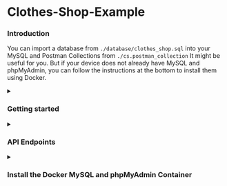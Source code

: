# Clothes-Shop-Example

<h3>Introduction</h3>

You can import a database from `./database/clothes_shop.sql` into your MySQL and Postman Collections from `./cs.postman_collection` It might be useful for you. But if your device does not already have MySQL and phpMyAdmin, you can follow the instructions at the bottom to install them using Docker.

<details><summary><h3>Getting started</h3></summary>
<p>
<ul>
<li>
 
<strong>Install</strong>
 
```
$ git clone https://github.com/santichoks/Clothes-Shop-Backend.git
$ cd Clothes-Shop-Backend
$ npm install
```
</li>
 
<li>
 
<strong>Setting up your local environment</strong>
 
create an `.env` file in the application root directory.
 
```
DB_HOST=localhost
DB_USERNAME=root
DB_PASSWORD=123456
DB_DATABASE=clothes_shop
PORT=8000
```
</li>
 
</ul>
</p>
</details>

<details><summary><h3>API Endpoints</h3></summary>
<p>
<ul>
<li>

<strong>Get Products</strong>

|Endpoint|Method|Optional Params|Example|
|:-:|:-:|-|-|
|`/products`|GET|`gender [Men, Women]`|`http://localhost:8000/products?gender=Women`|
||||`http://localhost:8000/products?gender=Men,Women`|
|||`size [XS, S, M, L, XL]`|`http://localhost:8000/products?size=M`|
||||`http://localhost:8000/products?size=XS,S,M`|
|||`style [Red, Black, Batman, Spiderman]`|`http://localhost:8000/products?style=Red`|
||||`http://localhost:8000/products?style=Red,Spiderman,Batman`|

<strong>Example :</strong> `http://localhost:8000/products?gender=Women&size=XS,S,M`

```
{
    "status": "successfully.",
    "total": 9,
    "results": [
        {
            "product_id": 6,
            "gender": "Women",
            "style": "Plain color / Black",
            "size": "XS",
            "price": 290
        },
        {
            "product_id": 7,
            "gender": "Women",
            "style": "Plain color / Black",
            "size": "S",
            "price": 290
        },
        ...
        ...
        ...
    ]    
```

</li>

<li>

<strong>Get Orders</strong>

|Endpoint|Method|Optional Params|Example|
|:-:|:-:|-|-|
|`/orders`|GET|`start_date [YYYY-MM-DD]`|`http://localhost:8000/orders?start_date=2022-10-10&end_date=2022-10-14`|
|||`end_date [YYYY-MM-DD]`|`http://localhost:8000/orders?start_date=2022-10-10&end_date=2022-10-14`|
|||`status [placed_order, paid, shipping_out, completed]`|`http://localhost:8000/orders?status=paid`|
||||`http://localhost:8000/orders?status=paid,completed`|

<strong>Example :</strong> `http://localhost:8000/orders?start_date=2022-10-10&end_date=2022-10-14&status=paid,completed`
 
```
{
    "status": "successfully.",
    "results": [
        {
            "order_id": 4,
            "product_id": 4,
            "status": "completed",
            "order_date": "2022-10-05T12:38:13.000Z",
            "paid_date": "2022-10-14T13:08:28.000Z",
            "address": "178/25 Soi Vuthipun Ratchaprarob Road Phayathai Bangkok 10400"
        },
        {
            "order_id": 7,
            "product_id": 7,
            "status": "completed",
            "order_date": "2022-10-11T12:38:13.000Z",
            "paid_date": "2022-10-14T13:08:28.000Z",
            "address": "178/25 Soi Vuthipun Ratchaprarob Road Phayathai Bangkok 10400"
        },
        ...
        ...
        ...
    ]
```
</li>

<li>

<strong>Create Order</strong>

|Endpoint|Method|Optional Params|Example|
|:-:|:-:|:-:|-|
|`orders`|POST|-|`http://localhost:8000/orders`|

<strong>JSON Body format</strong>

```
{
    "product_id": string,
    "address": string"
}
```

<strong>Example :</strong> `http://127.0.0.1:8000/orders`
 
```
{
    "status": "order created successfully."
}
```
</li>
</ul>
</p>
</details>

<details><summary><h3>Install the Docker MySQL and phpMyAdmin Container</h3></summary>
<p>
<ul>
 
<li>

<strong>Pull image</strong>
<p><a href="https://hub.docker.com/_/mysql">MySQL Docker Image</a></p>

```
$ docker pull mysql
```
<p><a href="https://hub.docker.com/_/phpmyadmin">phpMyAdmin Docker Image</a></p>

```
$ docker pull phpmyadmin
```
</li>
 
<li>

<strong>Run the container</strong>

```
$ docker run --name MySQL -p 3306:3306 -e MYSQL_ROOT_PASSWORD=123456 -d mysql
```

```
$ docker run --name phpMyAdmin -d --link MySQL:db -p 8080:80 phpmyadmin
```
</li>
 
<li>

<strong>Create a database</strong>

```
$ docker exec -it MySQL bash
```

```
$ mysql -u root -p
```

```
CREATE DATABASE clothes_shop;
```
</li>
 
<li>
<strong>Import a database table</strong>
 
open `http://localhost:8080` and choose a `clothes_shop` database from our created in the preceding, import `clothes_shop.sql` from `./database`
</li>

</ul>
</p>
</details>
